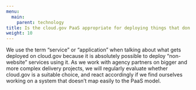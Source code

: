 ```yaml
---
menu:
  main:
    parent: technology
title: Is the cloud.gov PaaS appropriate for deploying things that don’t look like websites?
weight: 10
---
```


We use the term “service” or “application” when talking about what gets deployed on cloud.gov because it is absolutely possible to deploy “non-website” services using it. As we work with agency partners on bigger and more complex delivery projects, we will regularly evaluate whether cloud.gov is a suitable choice, and react accordingly if we find ourselves working on a system that doesn’t map easily to the PaaS model.
